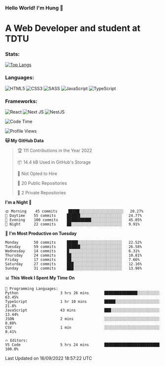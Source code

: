### Hello World! I'm Hung :wave:

# A Web Developer and student at TDTU

### Stats:
[![Top Langs](https://github-readme-stats.vercel.app/api/top-langs/?username=Kuroo-nekoo&layout=compact)](https://github.com/anuraghazra/github-readme-stats)

### Languages:
![HTML5](https://img.shields.io/badge/html5-%23E34F26.svg?style=for-the-badge&logo=html5&logoColor=%23E34F26&color=white)
![CSS3](https://img.shields.io/badge/css3-%231572B6.svg?style=for-the-badge&logo=css3&logoColor=%231572B6&color=white)
![SASS](https://img.shields.io/badge/SASS-hotpink.svg?style=for-the-badge&logo=SASS&logoColor=hotpink&color=white)
![JavaScript](https://img.shields.io/badge/javascript-%23323330.svg?style=for-the-badge&logo=javascript&logoColor=%23F7DF1E&color=white)
![TypeScript](https://img.shields.io/badge/typescript-%23007ACC.svg?style=for-the-badge&logo=typescript&logoColor=%23007ACC&color=white)  

### Frameworks:
![React](https://img.shields.io/badge/react-%2320232a.svg?style=for-the-badge&logo=react&logoColor=%%2361DAFB&color=white)
![Next JS](https://img.shields.io/badge/Next-black?style=for-the-badge&logo=next.js&logoColor=black&color=white)
![NestJS](https://img.shields.io/badge/nestjs-%23E0234E.svg?style=for-the-badge&logo=nestjs&logoColor=%23E0234E&color=white)  

<!--START_SECTION:waka-->
![Code Time](http://img.shields.io/badge/Code%20Time-82%20hrs%2056%20mins-blue)

![Profile Views](http://img.shields.io/badge/Profile%20Views-1-blue)

**🐱 My GitHub Data** 

> 🏆 111 Contributions in the Year 2022
 > 
> 📦 14.4 kB Used in GitHub's Storage 
 > 
> 🚫 Not Opted to Hire
 > 
> 📜 20 Public Repositories 
 > 
> 🔑 2 Private Repositories  
 > 
**I'm a Night 🦉** 

```text
🌞 Morning    45 commits     █████░░░░░░░░░░░░░░░░░░░░   20.27% 
🌆 Daytime    55 commits     ██████░░░░░░░░░░░░░░░░░░░   24.77% 
🌃 Evening    100 commits    ███████████░░░░░░░░░░░░░░   45.05% 
🌙 Night      22 commits     ██░░░░░░░░░░░░░░░░░░░░░░░   9.91%

```
📅 **I'm Most Productive on Tuesday** 

```text
Monday       50 commits     █████░░░░░░░░░░░░░░░░░░░░   22.52% 
Tuesday      59 commits     ██████░░░░░░░░░░░░░░░░░░░   26.58% 
Wednesday    14 commits     █░░░░░░░░░░░░░░░░░░░░░░░░   6.31% 
Thursday     24 commits     ██░░░░░░░░░░░░░░░░░░░░░░░   10.81% 
Friday       17 commits     ██░░░░░░░░░░░░░░░░░░░░░░░   7.66% 
Saturday     27 commits     ███░░░░░░░░░░░░░░░░░░░░░░   12.16% 
Sunday       31 commits     ███░░░░░░░░░░░░░░░░░░░░░░   13.96%

```


📊 **This Week I Spent My Time On** 

```text
💬 Programming Languages: 
Python                   3 hrs 26 mins       ███████████████░░░░░░░░░░   63.45% 
TypeScript               1 hr 10 mins        █████░░░░░░░░░░░░░░░░░░░░   21.8% 
JavaScript               43 mins             ███░░░░░░░░░░░░░░░░░░░░░░   13.44% 
JSON                     2 mins              ░░░░░░░░░░░░░░░░░░░░░░░░░   0.88% 
CSV                      1 min               ░░░░░░░░░░░░░░░░░░░░░░░░░   0.41%

🔥 Editors: 
VS Code                  5 hrs 24 mins       █████████████████████████   100.0%

```


 Last Updated on 16/09/2022 18:57:22 UTC
<!--END_SECTION:waka-->
